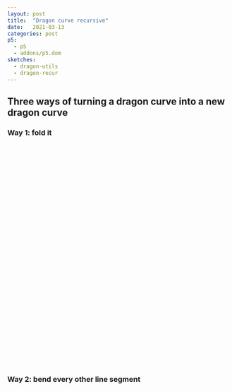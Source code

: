 ```yaml
---
layout: post
title:  "Dragon curve recursive"
date:   2021-03-13
categories: post
p5:
  - p5
  - addons/p5.dom
sketches:
  - dragon-utils
  - dragon-recur
---
```


## Three ways of turning a dragon curve into a new dragon curve

### Way 1: fold it

<div id="dragon-fold" style="height: 500px; width:500px; position:relative;" ></div>

### Way 2: bend every other line segment

<div id="dragon-bend" style="height: 500px; width:500px; position:relative;" ></div>

